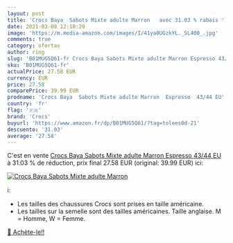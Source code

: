 ```yaml
---
layout: post
title: 'Crocs Baya  Sabots Mixte adulte Marron   avec 31.03 % rabais '
date: 2021-03-08 12:10:29
image: 'https://m.media-amazon.com/images/I/41ya0UGzkYL._SL400_.jpg'
comments: true
category: ofertas
author: ring
slug: 'B01MUG5Q61-fr Crocs Baya Sabots Mixte adulte Marron Espresso 43/44 EU'
sku: 'B01MUG5Q61-fr'
actualPrice: 27.58 EUR
currency: EUR
price: 27.58
comparePrice: 39.99 EUR
prodname: 'Crocs Baya  Sabots Mixte adulte Marron  Espresso  43/44 EU'
country: 'fr'
flag: '🇫🇷'
brand: 'Crocs'
buyurl: 'https://www.amazon.fr/dp/B01MUG5Q61/?tag=tolees0d-21'
descuento: '31.03'
average: '27.58'
---
```


C'est en vente [Crocs Baya  Sabots Mixte adulte Marron  Espresso  43/44 EU](https://www.amazon.fr/dp/B01MUG5Q61/?tag=tolees0d-21)  à  31.03 % de réduction, prix final  27.58 EUR (original: 39.99 EUR) ici:

[![Crocs Baya  Sabots Mixte adulte Marron  ](https://m.media-amazon.com/images/I/41ya0UGzkYL._SL400_.jpg)](https://www.amazon.fr/dp/B01MUG5Q61/?tag=tolees0d-21)

ℹ️:

- Les tailles des chaussures Crocs sont prises en taille américaine.
- Les tailles sur la semelle sont des tailles américaines. Taille anglaise. M = Homme, W = Femme.

[🛒 Achète-le!!](https://www.amazon.fr/dp/B01MUG5Q61/?tag=tolees0d-21)

